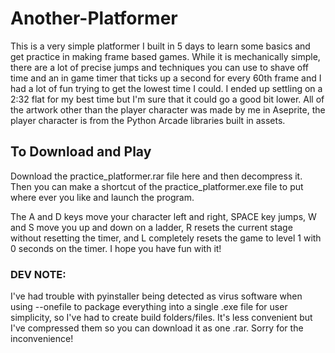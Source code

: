 # Another-Platformer

This is a very simple platformer I built in 5 days to learn some basics and get practice in making frame based games. While it is mechanically simple, there are a lot of precise jumps and techniques you can use to shave off time and an in game timer that ticks up a second for every 60th frame and I had a lot of fun trying to get the lowest time I could. I ended up settling on a 2:32 flat for my best time but I'm sure that it could go a good bit lower. All of the artwork other than the player character was made by me in Aseprite, the player character is from the Python Arcade libraries built in assets.

## To Download and Play

Download the practice_platformer.rar file here and then decompress it. Then you can make a shortcut of the practice_platformer.exe file to put where ever you like and launch the program.

The A and D keys move your character left and right, SPACE key jumps, W and S move you up and down on a ladder, R resets the current stage without resetting the timer, and L completely resets the game to level 1 with 0 seconds on the timer. I hope you have fun with it!


### DEV NOTE:

  I've had trouble with pyinstaller being detected as virus software when using --onefile to package everything into a single .exe file for user simplicity, so I've had to create build folders/files. It's less convenient but I've compressed them so you can download it as one .rar. Sorry for the inconvenience!

